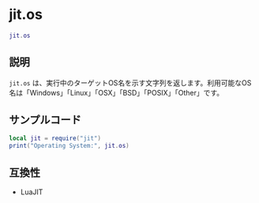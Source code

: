 # jit.os

```lua
jit.os
```

## 説明

`jit.os` は、実行中のターゲットOS名を示す文字列を返します。利用可能なOS名は「Windows」「Linux」「OSX」「BSD」「POSIX」「Other」です。

## サンプルコード

```lua
local jit = require("jit")
print("Operating System:", jit.os)
```

## 互換性

- LuaJIT